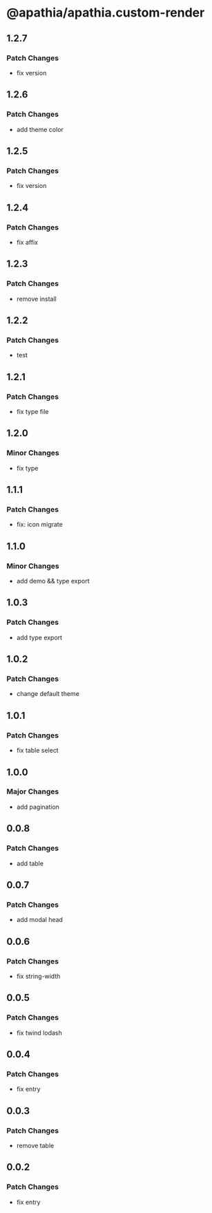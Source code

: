 # @apathia/apathia.custom-render

## 1.2.7

### Patch Changes

- fix version

## 1.2.6

### Patch Changes

- add theme color

## 1.2.5

### Patch Changes

- fix version

## 1.2.4

### Patch Changes

- fix affix

## 1.2.3

### Patch Changes

- remove install

## 1.2.2

### Patch Changes

- test

## 1.2.1

### Patch Changes

- fix type file

## 1.2.0

### Minor Changes

- fix type

## 1.1.1

### Patch Changes

- fix: icon migrate

## 1.1.0

### Minor Changes

- add demo && type export

## 1.0.3

### Patch Changes

- add type export

## 1.0.2

### Patch Changes

- change default theme

## 1.0.1

### Patch Changes

- fix table select

## 1.0.0

### Major Changes

- add pagination

## 0.0.8

### Patch Changes

- add table

## 0.0.7

### Patch Changes

- add modal head

## 0.0.6

### Patch Changes

- fix string-width

## 0.0.5

### Patch Changes

- fix twind lodash

## 0.0.4

### Patch Changes

- fix entry

## 0.0.3

### Patch Changes

- remove table

## 0.0.2

### Patch Changes

- fix entry
